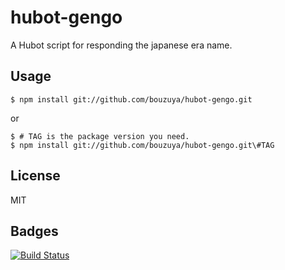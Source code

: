 # hubot-gengo

A Hubot script for responding the japanese era name.

## Usage

    $ npm install git://github.com/bouzuya/hubot-gengo.git

or

    $ # TAG is the package version you need.
    $ npm install git://github.com/bouzuya/hubot-gengo.git\#TAG

## License

MIT

## Badges

[![Build Status](https://travis-ci.org/bouzuya/hubot-gengo.svg?branch=master)](https://travis-ci.org/bouzuya/hubot-gengo)
